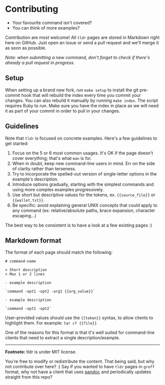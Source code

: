 # Contributing

- Your favourite command isn't covered?
- You can think of more examples?

Contribution are most welcome! All `tldr` pages are stored in Markdown right here on GitHub. Just open an issue or send a pull request and we'll merge it as soon as possible.

*Note: when submitting a new command, don't forget to check if there's already a pull request in progress.*

## Setup

When setting up a brand new fork, run `make setup` to install the git pre-commit hook that will rebuild the index every time you commit your changes. You can also rebuild it manually by running `make index`. The script requires Ruby to run. Make sure you have the index in place as we will need it as part of your commit in order to pull in your changes.

## Guidelines

Note that `tldr` is focused on concrete examples.
Here's a few guidelines to get started:

1. Focus on the 5 or 6 most common usages. It's OK if the page doesn't cover everything; that's what `man` is for.
2. When in doubt, keep new command-line users in mind. Err on the side of clarity rather than terseness.
3. Try to incorporate the spelled-out version of single-letter options in the example's description.
4. Introduce options gradually, starting with the simplest commands and using more complex examples progressively.
5. Use short but descriptive values for the tokens, ex. `{{source_file}}` or `{{wallet.txt}}`.
6. Be specific: avoid explaining general UNIX concepts that could apply to any command (ex: relative/absolute paths, brace expansion, character escaping...)

The best way to be consistent is to have a look at a few existing pages :)

## Markdown format

The format of each page should match the following:

```
# command-name

> Short description
> Max 1 or 2 lines

- example description

`command -opt1 -opt2 -arg1 {{arg_value}}`

- example description

`command -opt1 -opt2`
```

User-provided values should use the `{{token}}` syntax, to allow clients to highlight them. For example: `tar cf {{file}}`

One of the reasons for this format is that it's well suited for command-line clients that need to extract a single description/example.

---------------------------------------

**Footnote:** tldr is under MIT license.

You're free to modify or redistribute the content. That being said, but why not contribute over here? :) Say if you wanted to have `tldr` pages in `groff` format, why not have a client that uses [pandoc](http://johnmacfarlane.net/pandoc/) and periodically updates straight from this repo?
